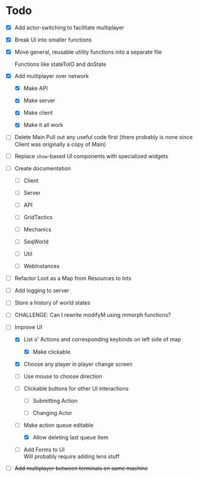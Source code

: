 # Todo

*   [x] Add actor-switching to facilitate multiplayer

*   [x] Break UI into smaller functions

*   [x] Move general, reusable utility functions into a separate file

    Functions like stateToIO and doState

*   [x] Add multiplayer over network

    *   [x] Make API

    *   [x] Make server

    *   [x] Make client

    *   [x] Make it all work

*   [ ] Delete Main
        Pull out any useful code first (there probably is none since Client was originally a copy of Main)

*   [ ] Replace `show`-based UI components with specialized widgets

*   [ ] Create documentation

    *   [ ] Client

    *   [ ] Server

    *   [ ] API

    *   [ ] GridTactics

    *   [ ] Mechanics

    *   [ ] SeqWorld

    *   [ ] Util

    *   [ ] WebInstances

*   [ ] Refactor Loot as a Map from Resources to Ints

*   [ ] Add logging to server

*   [ ] Store a history of world states

*   [ ] CHALLENGE: Can I rewrite modifyM using mmorph functions?

*   [ ] Improve UI

    *   [x] List o' Actions and corresponding keybinds on left side of map

        *   [x] Make clickable

    *   [x] Choose any player in player change screen

    *   [ ] Use mouse to choose direction

    *   [ ] Clickable buttons for other UI interactions

        *   [ ] Submitting Action

        *   [ ] Changing Actor

    *   [ ] Make action queue editable

        *   [x] Allow deleting last queue item

    *   [ ] Add Forms to UI\
        Will probably require adding lens stuff

*   [ ] ~~Add multiplayer between terminals on same machine~~
